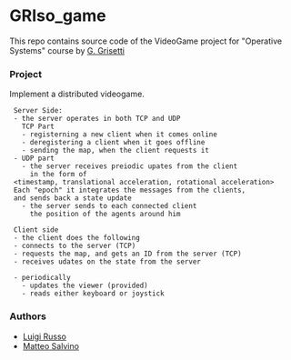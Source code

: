 # GRIso_game

This repo contains source code of the VideoGame project for "Operative Systems" course by [G. Grisetti](https://gitlab.com/grisetti)


### Project

Implement a distributed videogame.

     Server Side:
     - the server operates in both TCP and UDP
       TCP Part
       - registerning a new client when it comes online
       - deregistering a client when it goes offline
       - sending the map, when the client requests it
     - UDP part
       - the server receives preiodic upates from the client
         in the form of
	 <timestamp, translational acceleration, rotational acceleration>
	 Each "epoch" it integrates the messages from the clients,
	 and sends back a state update
       - the server sends to each connected client
         the position of the agents around him

     Client side
     - the client does the following
     - connects to the server (TCP)
     - requests the map, and gets an ID from the server (TCP)
     - receives udates on the state from the server

     - periodically
       - updates the viewer (provided)
       - reads either keyboard or joystick


### Authors
- [Luigi Russo](https://gitlab.com/lrusso96)
- [Matteo Salvino](https://gitlab.com/MatteoSalvino)
